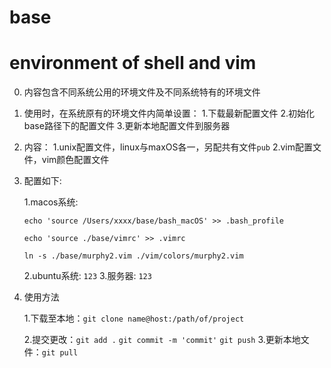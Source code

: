 # base
# environment of shell and vim 

0. 内容包含不同系统公用的环境文件及不同系统特有的环境文件

1. 使用时，在系统原有的环境文件内简单设置：
   1.下载最新配置文件 2.初始化base路径下的配置文件 3.更新本地配置文件到服务器

2. 内容：
   1.unix配置文件，linux与maxOS各一，另配共有文件`pub`
   2.vim配置文件，vim颜色配置文件

3. 配置如下: 
   
   1.macos系统: 
   
      `echo 'source /Users/xxxx/base/bash_macOS' >> .bash_profile`
      
      `echo 'source ./base/vimrc' >> .vimrc`
      
      `ln -s ./base/murphy2.vim ./vim/colors/murphy2.vim`
      
   2.ubuntu系统: `123`
   3.服务器: `123`


4. 使用方法

   1.下载至本地：`git clone name@host:/path/of/project`

   2.提交更改：`git add .`
            `git commit -m 'commit'`
            `git push`
   3.更新本地文件：`git pull`
